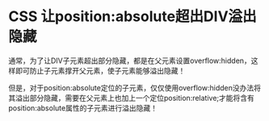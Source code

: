 # CSS 让position:absolute超出DIV溢出隐藏

通常，为了让DIV子元素超出部分隐藏，都是在父元素设置overflow:hidden，这样即可防止子元素撑开父元素，使子元素能够溢出隐藏！

但是，对于position:absolute定位的子元素，仅仅使用overflow:hidden没办法将其溢出部分隐藏，需要在父元素上也加上一个定位position:relative;才能将含有 position:absolute属性的子元素进行溢出隐藏！